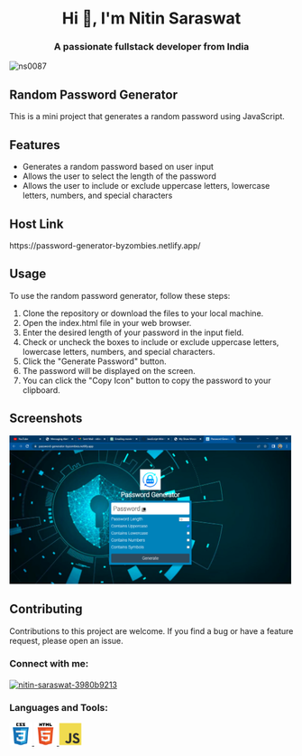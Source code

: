<h1 align="center">Hi 👋, I'm Nitin Saraswat</h1>
<h3 align="center">A passionate fullstack developer from India</h3>

<p align="left"> <img src="https://komarev.com/ghpvc/?username=ns0087&label=Profile%20views&color=0e75b6&style=flat" alt="ns0087" /> </p>

<h2>Random Password Generator</h2>
<p>This is a mini project that generates a random password using JavaScript.</p>

<h2>Features</h2>
<ul>
<li>Generates a random password based on user input</li>
<li>Allows the user to select the length of the password</li>
<li>Allows the user to include or exclude uppercase letters, lowercase letters, numbers, and special characters</li>
</ul>

<h2>Host Link</h2>
https://password-generator-byzombies.netlify.app/

<h2>Usage</h2>
To use the random password generator, follow these steps:

1. Clone the repository or download the files to your local machine.
2. Open the index.html file in your web browser.
3. Enter the desired length of your password in the input field.
4. Check or uncheck the boxes to include or exclude uppercase letters, lowercase letters, numbers, and special characters.
5. Click the "Generate Password" button.
6. The password will be displayed on the screen.
7. You can click the "Copy Icon" button to copy the password to your clipboard.

<h2>Screenshots</h2>
<img src="Password Generator Screenshot.png" alt="screenshot" width="500px" height="auto">

<h2>Contributing</h2>
Contributions to this project are welcome. If you find a bug or have a feature request, please open an issue.

<h3 align="left">Connect with me:</h3>
<p align="left">
<a href="https://linkedin.com/in/nitin-saraswat-3980b9213" target="blank"><img align="center" src="https://raw.githubusercontent.com/rahuldkjain/github-profile-readme-generator/master/src/images/icons/Social/linked-in-alt.svg" alt="nitin-saraswat-3980b9213" height="30" width="40" /></a>
</p>

<h3 align="left">Languages and Tools:</h3>
<p align="left"> <a href="https://www.w3schools.com/css/" target="_blank" rel="noreferrer"> <img src="https://raw.githubusercontent.com/devicons/devicon/master/icons/css3/css3-original-wordmark.svg" alt="css3" width="40" height="40"/> </a> <a href="https://www.w3.org/html/" target="_blank" rel="noreferrer"> <img src="https://raw.githubusercontent.com/devicons/devicon/master/icons/html5/html5-original-wordmark.svg" alt="html5" width="40" height="40"/> </a> <a href="https://developer.mozilla.org/en-US/docs/Web/JavaScript" target="_blank" rel="noreferrer"> <img src="https://raw.githubusercontent.com/devicons/devicon/master/icons/javascript/javascript-original.svg" alt="javascript" width="40" height="40"/> </a> </p>

